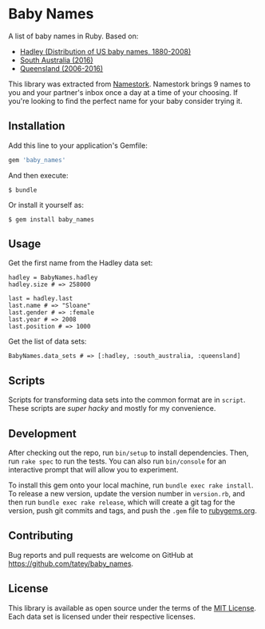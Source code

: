 # Baby Names

A list of baby names in Ruby. Based on:

* [Hadley (Distribution of US baby names, 1880-2008)](https://github.com/hadley/data-baby-names)
* [South Australia (2016)](https://data.sa.gov.au/data/dataset/popular-baby-names/resource/5e58668a-8150-4c0a-b17e-d55636a318be?inner_span=True)
* [Queensland (2006-2016)](https://data.qld.gov.au/dataset/top-100-baby-names)

This library was extracted from [Namestork](https://namestork.app). Namestork brings 9 names to you and your partner's inbox once a day at a time of your choosing. If you're looking to find the perfect name for your baby consider trying it.

## Installation

Add this line to your application's Gemfile:

```ruby
gem 'baby_names'
```

And then execute:

    $ bundle

Or install it yourself as:

    $ gem install baby_names

## Usage

Get the first name from the Hadley data set:

    hadley = BabyNames.hadley
    hadley.size # => 258000

    last = hadley.last
    last.name # => "Sloane"
    last.gender # => :female
    last.year # => 2008
    last.position # => 1000

Get the list of data sets:

    BabyNames.data_sets # => [:hadley, :south_australia, :queensland]


## Scripts

Scripts for transforming data sets into the common format are in `script`. These scripts are *super hacky* and mostly for my convenience.

## Development

After checking out the repo, run `bin/setup` to install dependencies. Then, run `rake spec` to run the tests. You can also run `bin/console` for an interactive prompt that will allow you to experiment.

To install this gem onto your local machine, run `bundle exec rake install`. To release a new version, update the version number in `version.rb`, and then run `bundle exec rake release`, which will create a git tag for the version, push git commits and tags, and push the `.gem` file to [rubygems.org](https://rubygems.org).

## Contributing

Bug reports and pull requests are welcome on GitHub at https://github.com/tatey/baby_names.

## License

This library is available as open source under the terms of the [MIT License](http://opensource.org/licenses/MIT). Each data set is licensed under their respective licenses.
